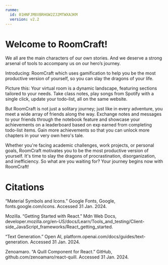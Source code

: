 ```yaml
---
runme:
  id: 01HNFJM8VBRHGW2ZJ2MTWXA3KM
  version: v2.2
---
```


# Welcome to RoomCraft!

We all are the main characters of our own stories. And we deserve a strong arsenal of tools to accompany us on our hero’s journey.

Introducing: RoomCraft which uses gamification to help you be the most productive version of yourself, so you can slay the dragons of your life.

Picture this: Your virtual room is a dynamic landscape, featuring sections tailored to your needs. Take class notes, play songs from Spotify with a single click, update your todo-list, all on the same website. 

But RoomCraft is not just a solitary journey; just like in every adventure, you meet a wide array of friends along the way. Exchange notes and messages to your friends through the notebook feature and showcase your achievements on a leaderboard based on exp earned from completing todo-list items. Gain more achievements so that you can unlock more chapters in your very own hero's tale.

Whether you're facing academic challenges, work projects, or personal goals, RoomCraft motivates you to be the most productive version of yourself. It's time to slay the dragons of procrastination, disorganization, and inefficiency. So what are you waiting for? Your journey begins now with RoomCraft!

# Citations

“Material Symbols and Icons.” Google Fonts, Google, fonts.google.com/icons. Accessed 31 Jan. 2024. 

Mozilla. “Getting Started with React.” Mdn Web Docs, developer.mozilla.org/en-US/docs/Learn/Tools_and_testing/Client-side_JavaScript_frameworks/React_getting_started. 

“Text Generation.” Open AI, platform.openai.com/docs/guides/text-generation. Accessed 31 Jan. 2024. 

Zenoamaro. “A Quill Component for React.” GitHub, github.com/zenoamaro/react-quill. Accessed 31 Jan. 2024. 
